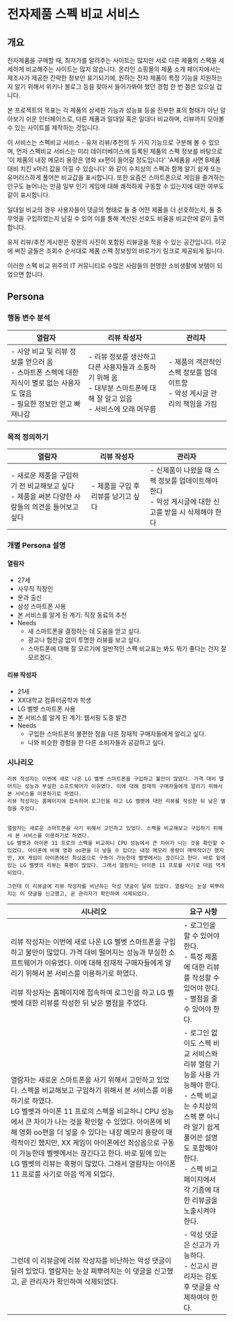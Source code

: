 # 전자제품 스펙 비교 서비스

## 개요

전자제품을 구매할 때, 최저가를 알려주는 사이트는 많지만 서로 다른 제품의 스펙을 세세하게 비교해주는 사이트는 많지 않습니다. 온라인 쇼핑몰의 제품 소개 페이지에서는 제조사가 제공한 간략한 정보만 표기되기에, 원하는 전자 제품이 특정 기능을 지원하는지 알기 위해서 위키나 블로그 등을 찾아서 들어가봐야 했던 경험 한 번 쯤은 있으실 겁니다.

본 프로젝트의 목표는 각 제품의 상세한 기능과 성능표 등을 진부한 표의 형태가 아닌 알아보기 쉬운 인터페이스로, 다른 제품과 일대일 혹은 일대다 비교하며, 리뷰까지 모아볼 수 있는 사이트를 제작하는 것입니다.

이 서비스는 스펙비교 서비스 - 유저 리뷰/추천의 두 가지 기능으로 구분해 볼 수 있으며, 먼저 스펙비교 서비스는 미리 데이터베이스에 등록된 제품의 스펙 정보를 바탕으로 '이 제품의 내장 메모리 용량은 영화 xx편이 들어갈 정도입니다' 'A제품을 사면 B제품 대비 치킨 x마리 값을 아낄 수 있습니다' 와 같이 수치상의 스펙과 함께 알기 쉽게 또는 유머러스하게 풀어쓴 비교값을 표시합니다. 또한 요즘은 스마트폰으로 게임을 즐겨하는 인구도 늘어나는 만큼 일부 인기 게임에 대해 쾌적하게 구동할 수 있는지에 대한 여부도 같이 표시합니다.

일대일 비교의 경우 사용자들이 댓글의 형태로 둘 중 어떤 제품을 더 선호하는지, 둘 중 무엇을 구입하였는지 남길 수 있어 이를 통해 계산된 선호도 비율을 비교란에 같이 출력합니다.

유저 리뷰/추천 게시판은 장문의 사진이 포함된 리뷰글을 적을 수 있는 공간입니다. 이곳에 써진 글들은 조회수 순서대로 제품 스펙 정보창의 바로가기 링크로 제공되게 됩니다.

이러한 스펙 비교 위주의 IT 커뮤니티로 수많은 사람들의 현명한 소비생활에 보탬이 되었으면 합니다.

## Persona

### 행동 변수 분석

| 열람자                                                       | 리뷰 작성자                                                  | 관리자                                                       |
| ------------------------------------------------------------ | ------------------------------------------------------------ | ------------------------------------------------------------ |
| - 사양 비교 및 리뷰 정보를 얻으러 옴<br />- 스마트폰 스펙에 대한 지식이 별로 없는 사용자도 많음<br />- 필요한 정보만 얻고 빠져나감 | - 리뷰 정보를 생산하고 다른 사용자들과 소통하기 위해 옴<br />- 대부분 스마트폰에 대해 잘 알고 있음<br />- 서비스에 오래 머무름 | - 제품의 객관적인 스펙 정보를 업데이트함<br />- 악성 게시글 관리의 책임을 가짐 |

### 목적 정의하기

| 열람자                                                       | 리뷰 작성자                         | 관리자                                                       |
| ------------------------------------------------------------ | ----------------------------------- | ------------------------------------------------------------ |
| - 새로운 제품을 구입하기 전 비교해보고 싶다<br />- 제품을 써본 다양한 사람들의 의견을 들어보고 싶다 | - 제품을 구입 후 리뷰를 남기고 싶다 | - 신제품이 나왔을 때 스펙 정보를 업데이트해야 한다<br />- 악성 게시글에 대한 신고를 받을 시 삭제해야 한다 |

### 개별 Persona 설명

#### 열람자

- 27세
- 사무직 직장인
- 문과 출신
- 삼성 스마트폰 사용
- 본 서비스를 알게 된 계기: 직장 동료의 추천
- Needs
  - 새 스마트폰을 결정하는 데 도움을 얻고 싶다.
  - 광고나 협찬글 없이 투명한 리뷰를 보고 싶다.
  - 스마트폰에 대해 잘 모르기에 일반적인 스펙 비교표는 봐도 뭐가 좋다는 건지 잘 모르겠다.

#### 리뷰 작성자

* 21세
* XX대학교 컴퓨터공학과 학생
* LG 벨벳 스마트폰 사용
* 본 서비스를 알게 된 계기: 웹서핑 도중 발견
* Needs
  * 구입한 스마트폰의 불편한 점을 다른 잠재적 구매자들에게 알리고 싶다.
  * 나와 비슷한 경험을 한 다른 소비자들과 공감하고 싶다.

### 시나리오

```
리뷰 작성자는 이번에 새로 나온 LG 벨벳 스마트폰을 구입하고 불만이 많았다. 가격 대비 떨어지는 성능과 부실한 소프트웨어가 이유였다. 이에 대해 잠재적 구매자들에게 알리기 위해서 본 서비스를 이용하기로 하였다.
리뷰 작성자는 홈페이지에 접속하여 로그인을 하고 LG 벨벳에 대한 리뷰를 작성한 뒤 낮은 별점을 주었다.


열람자는 새로운 스마트폰을 사기 위해서 고민하고 있었다. 스펙을 비교해보고 구입하기 위해서 본 서비스를 이용하기로 하였다.
LG 벨벳과 아이폰 11 프로의 스펙을 비교하니 CPU 성능에서 큰 차이가 나는 것을 확인할 수 있었다. 아이폰에 비해 영화 oo편을 더 넣을 수 있다는 내장 메모리 용량이 매력적이긴 했지만, XX 게임이 아이폰에선 최상옵으로 구동이 가능한데 벨벳에서는 끊긴다고 한다. 바로 밑에 있는 LG 벨벳의 리뷰는 혹평이 많았다. 그래서 열람자는 아이폰 11 프로를 사기로 마음 먹게 되었다.

그런데 이 리뷰글에 리뷰 작성자를 비난하는 악성 댓글이 달려 있었다. 열람자는 눈살 찌뿌려지는 이 댓글을 신고했고, 곧 관리자가 확인하여 삭제되었다.
```



| 시나리오                                                     | 요구 사항                                                    |
| ------------------------------------------------------------ | ------------------------------------------------------------ |
| 리뷰 작성자는 이번에 새로 나온 LG 벨벳 스마트폰을 구입하고 불만이 많았다. 가격 대비 떨어지는 성능과 부실한 소프트웨어가 이유였다. 이에 대해 잠재적 구매자들에게 알리기 위해서 본 서비스를 이용하기로 하였다.<br /><br />리뷰 작성자는 홈페이지에 접속하여 로그인을 하고 LG 벨벳에 대한 리뷰를 작성한 뒤 낮은 별점을 주었다. | - 로그인을 할 수 있어야 한다.<br />- 특정 제품에 대한 리뷰를 작성할 수 있어야 한다.<br />- 별점을 줄 수 있어야 한다. |
| 열람자는 새로운 스마트폰을 사기 위해서 고민하고 있었다. 스펙을 비교해보고 구입하기 위해서 본 서비스를 이용하기로 하였다.<br/>LG 벨벳과 아이폰 11 프로의 스펙을 비교하니 CPU 성능에서 큰 차이가 나는 것을 확인할 수 있었다. 아이폰에 비해 영화 oo편을 더 넣을 수 있다는 내장 메모리 용량이 매력적이긴 했지만, XX 게임이 아이폰에선 최상옵으로 구동이 가능한데 벨벳에서는 끊긴다고 한다. 바로 밑에 있는 LG 벨벳의 리뷰는 혹평이 많았다. 그래서 열람자는 아이폰 11 프로를 사기로 마음 먹게 되었다. | - 로그인 없이도 스펙 비교 서비스와 리뷰 열람 기능을 사용 가능해야 한다.<br />- 스펙 비교는 수치상의 스펙 뿐 아니라 알기 쉽게 풀어쓴 설명도 포함해야 한다.<br />- 스펙 비교 페이지에서 각 기종에 대한 리뷰글을 노출시켜야 한다. |
| 그런데 이 리뷰글에 리뷰 작성자를 비난하는 악성 댓글이 달려 있었다. 열람자는 눈살 찌뿌려지는 이 댓글을 신고했고, 곧 관리자가 확인하여 삭제되었다. | - 악성 댓글은 신고가 가능하다.<br />- 신고시 관리자는 검토 후 댓글을 삭제하여야 한다. |

